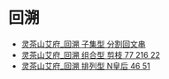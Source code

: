 
# 回溯

- [灵茶山艾府_回溯 子集型 分割回文串](https://www.bilibili.com/video/BV1mG4y1A7Gu/?spm_id_from=333.788&vd_source=5c4d3e12d3512ed84532d27dcef8ab0d)
- [灵茶山艾府_回溯 组合型 剪枝 77 216 22](https://www.bilibili.com/video/BV1xG4y1F7nC/?spm_id_from=333.788&vd_source=5c4d3e12d3512ed84532d27dcef8ab0d)
- [灵茶山艾府_回溯 排列型 N皇后 46 51](https://www.bilibili.com/video/BV1mY411D7f6/?spm_id_from=333.788&vd_source=5c4d3e12d3512ed84532d27dcef8ab0d)